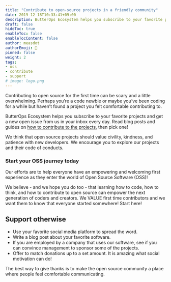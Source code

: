 ```yaml
---
title: "Contribute to open-source projects in a friendly community"
date: 2019-12-18T10:33:41+09:00
description: ButterOps Ecosystem helps you subscribe to your favorite projects and get a new open issue from us in your inbox every day. Read blog posts and guides on how to contribute to the projects, then pick one!
draft: false
hideToc: true
enableToc: false
enableTocContent: false
author: measdot
authorEmoji: 🎅
pinned: false
weight: 2
tags:
- oss
- contribute
- support
# image: logo.png
---
```


Contributing to open source for the first time can be scary and a little overwhelming. Perhaps you’re a code newbie or maybe you’ve been coding for a while but haven’t found a project you felt comfortable contributing to.

ButterOps Ecosystem helps you subscribe to your favorite projects and get a new open issue from us in your inbox every day. Read blog posts and guides on [how to contribute to the projects](/docs), then pick one!

We think that open source projects should value civility, kindness, and patience with new developers. We encourage you to explore our projects and their code of conducts.

### Start your OSS journey today

Our efforts are to help everyone have an empowering and welcoming first experience as they enter the world of Open Source Software (OSS)!

We believe - and we hope you do too - that learning how to code, how to think, and how to contribute to open source can empower the next generation of coders and creators. We VALUE first time contributors and we want them to know that everyone started somewhere! Start here!

## Support otherwise

- Use your favorite social media platform to spread the word.
- Write a blog post about your favorite software.
- If you are employed by a company that uses our software, see if you can convince management to sponsor some of the projects.
- Offer to match donations up to a set amount. It is amazing what social motivation can do!

The best way to give thanks is to make the open source community a place where people feel comfortable communicating.
